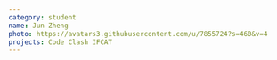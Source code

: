 ```yaml
---
category: student
name: Jun Zheng
photo: https://avatars3.githubusercontent.com/u/7855724?s=460&v=4
projects: Code Clash IFCAT
---
```

